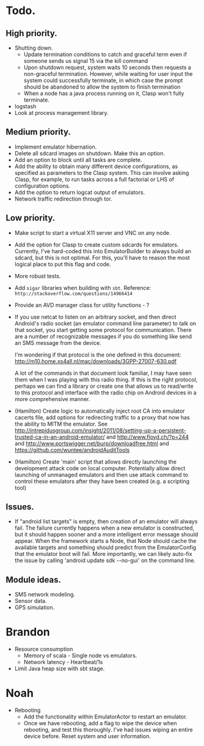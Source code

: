 # Todo.

## High priority.
+ Shutting down.
  + Update termination conditions to catch and graceful term even if someone
  sends us signal 15 via the kill command
  + Upon shutdown request, system waits 10 seconds then requests a non-graceful
  termination. However, while waiting for user input the system could
  successfully terminate, in which case the prompt should be abandoned to allow
  the system to finish termination
  + When a node has a java process running on it, Clasp won't fully terminate.
+ logstash
+ Look at process management library.

## Medium priority.
+ Implement emulator hibernation.
+ Delete all sdcard images on shutdown.
  Make this an option.
+ Add an option to block until all tasks are complete.
+ Add the ability to obtain many different device configurations,
  as specified as parameters to the Clasp system.
  This can involve asking Clasp, for example, to
  run tasks across a full factorial or LHS of configuration options.
+ Add the option to return logcat output of emulators.
+ Network traffic redirection through tor.

## Low priority.
+ Make script to start a virtual X11 server and VNC on any node.
+ Add the option for Clasp to create custom sdcards for emulators.
  Currently, I've hard-coded this into EmulatorBuilder to
  always build an sdcard, but this is not optimal.
  For this, you'll have to reason the most logical
  place to put this flag and code.
+ More robust tests.
+ Add `sigar` libraries when building with `sbt`.
  Reference: `http://stackoverflow.com/questions/14966414`
+ Provide an AVD manager class for utility functions - ?
+ If you use netcat to listen on an arbitrary socket, and then direct Android's
  radio socket (an emulator command line parameter) to talk on that socket, you
  start getting some protocol for communication. There are a number of
  recognizable messages if you do something like send an SMS message from the
  device. 

  I'm wondering if that protocol is the one defined in this document:
  http://m10.home.xs4all.nl/mac/downloads/3GPP-27007-630.pdf

  A lot of the commands in that document look familiar, I may have seen them when
  I was playing with this radio thing. If this is the right protocol, perhaps we
  can find a library or create one that allows us to read/write to this protocol
  and interface with the radio chip on Android devices in a more comprehensive
  manner. 
+ (Hamilton) Create logic to automatically inject root CA into emulator cacerts file, 
  add options for redirecting traffic to a proxy that now has the ability to MITM the 
  emulator. See http://intrepidusgroup.com/insight/2011/08/setting-up-a-persistent-trusted-ca-in-an-android-emulator/
  and http://www.floyd.ch/?p=244 and http://www.portswigger.net/burp/downloadfree.html
  and https://github.com/wuntee/androidAuditTools
+ (Hamilton) Create 'main' script that allows directly launching the development
  attack code on local computer. Potentially allow direct launching of unmanaged 
  emulators and then use attack command to control these emulators after they have 
  been created (e.g. a scripting tool) 

## Issues.
+ If "android list targets" is empty, then creation of an emulator will 
  always fail. The failure currently happens when a new emulator is constructed, 
  but it should happen sooner and a more intelligent error message should appear. 
  When the framework starts a Node, that Node should cache the available targets
  and something should predict from the EmulatorConfig that the emulator boot
  will fail. More importantly, we can likely auto-fix the issue by calling
  'android update sdk --no-gui' on the command line.

## Module ideas.
+ SMS network modeling.
+ Sensor data.
+ GPS simulation.

# Brandon
+ Resource consumption
  + Memory of scala - Single node vs emulators.
  + Network latency - Heartbeat/1s
+ Limit Java heap size with sbt stage.

# Noah
+ Rebooting
  + Add the functionality within EmulatorActor to restart an emulator.
  + Once we have rebooting, add a flag to wipe the device when
    rebooting, and test this thoroughly.
    I've had issues wiping an entire device before.
    Reset system and user information.
